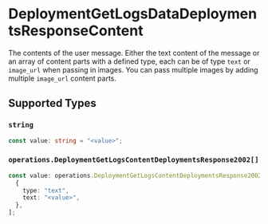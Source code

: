 # DeploymentGetLogsDataDeploymentsResponseContent

The contents of the user message. Either the text content of the message or an array of content parts with a defined type, each can be of type `text` or `image_url` when passing in images. You can pass multiple images by adding multiple `image_url` content parts. 


## Supported Types

### `string`

```typescript
const value: string = "<value>";
```

### `operations.DeploymentGetLogsContentDeploymentsResponse2002[]`

```typescript
const value: operations.DeploymentGetLogsContentDeploymentsResponse2002[] = [
  {
    type: "text",
    text: "<value>",
  },
];
```


